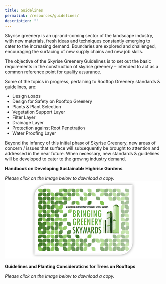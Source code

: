 ```yaml
---
title: Guidelines
permalink: /resources/guidelines/
description: ""
---
```

Skyrise greenery is an up-and-coming sector of the landscape industry, with new materials, fresh ideas and techniques constantly emerging to cater to the increasing demand. Boundaries are explored and challenged, encouraging the surfacing of new supply chains and new job skills.

The objective of the Skyrise Greenery Guidelines is to set out the basic requirements in the construction of skyrise greenery – intended to act as a common reference point for quality assurance.

Some of the topics in progress, pertaining to Rooftop Greenery standards & guidelines, are:

*   Design Loads
*   Design for Safety on Rooftop Greenery
*   Plants & Plant Selection
*   Vegetation Support Layer
*   Filter Layer
*   Drainage Layer
*   Protection against Root Penetration
*   Water Proofing Layer

Beyond the infancy of this initial phase of Skyrise Greenery, new areas of concern / issues that surface will subsequently be brought to attention and addressed in the near future. When necessary, new standards & guidelines will be developed to cater to the growing industry demand.

 **Handbook on Developing Sustainable Highrise Gardens**
 
 *Please click on the image below to download a copy.*
 ![](/images/Graphics/Skyrise%20Greenery%20Handbook.png)
 
 **Guidelines and Planting Considerations for Trees on Rooftops**

*Please click on the image below to download a copy.*